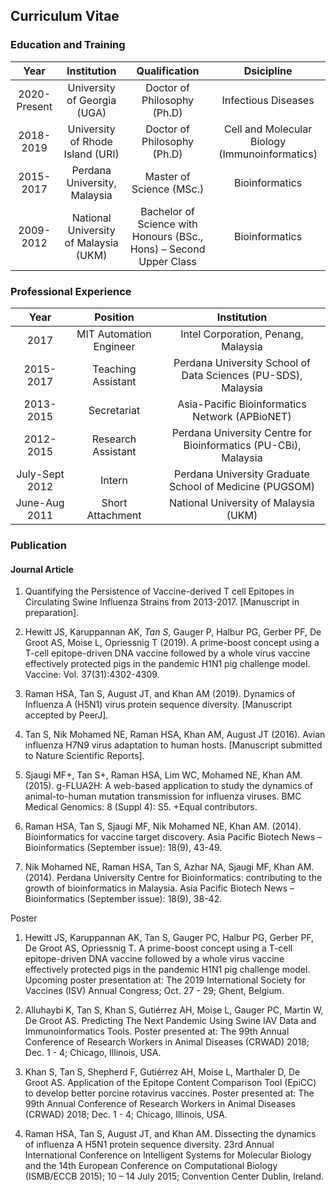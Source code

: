 ## Curriculum Vitae

### Education and Training

Year|Institution|Qualification|Dsicipline
:---:|:---:|:---:|:---:
2020-Present|University of Georgia (UGA)|Doctor of Philosophy (Ph.D)|Infectious Diseases
2018-2019|University of Rhode Island (URI)|Doctor of Philosophy (Ph.D)|Cell and Molecular Biology (Immunoinformatics)
2015-2017|Perdana University, Malaysia|Master of Science (MSc.)|Bioinformatics
2009-2012|National University of Malaysia (UKM)|Bachelor of Science with Honours (BSc., Hons) – Second Upper Class|Bioinformatics

### Professional Experience

Year|Position|Institution
:---:|:---:|:---:
2017|MIT Automation Engineer|Intel Corporation, Penang, Malaysia
2015-2017|Teaching Assistant|Perdana University School of Data Sciences (PU-SDS), Malaysia
2013-2015|Secretariat|Asia-Pacific Bioinformatics Network (APBioNET)
2012-2015|Research Assistant|Perdana University Centre for Bioinformatics (PU-CBi), Malaysia
July-Sept 2012|Intern|Perdana University Graduate School of Medicine (PUGSOM)
June-Aug 2011|Short Attachment|National University of Malaysia (UKM)

### Publication

#### Journal Article

1.	Quantifying the Persistence of Vaccine-derived T cell Epitopes in Circulating Swine Influenza Strains from 2013-2017. [Manuscript in preparation].

2.	Hewitt JS, Karuppannan AK, *Tan S*, Gauger P, Halbur PG, Gerber PF, De Groot AS, Moise L, Opriessnig T (2019). A prime-boost concept using a T-cell epitope-driven DNA vaccine followed by a whole virus vaccine effectively protected pigs in the pandemic H1N1 pig challenge model. Vaccine: Vol. 37(31):4302-4309.

3.	Raman HSA, Tan S, August JT, and Khan AM (2019). Dynamics of Influenza A (H5N1) virus protein sequence diversity. [Manuscript accepted by PeerJ].


4.	Tan S, Nik Mohamed NE, Raman HSA, Khan AM, August JT (2016). Avian influenza H7N9 virus adaptation to human hosts. [Manuscript submitted to Nature Scientific Reports].

5.	Sjaugi MF+, Tan S+, Raman HSA, Lim WC, Mohamed NE, Khan AM. (2015).  g-FLUA2H:  A web-based application to study the dynamics of animal-to-human mutation transmission for influenza viruses. BMC Medical Genomics: 8 (Suppl 4): S5. +Equal contributors.

6.	Raman HSA, Tan S, Sjaugi MF, Nik Mohamed NE, Khan AM. (2014). Bioinformatics for vaccine target discovery. Asia Pacific Biotech News – Bioinformatics (September issue): 18(9), 43-49.

7.	Nik Mohamed NE, Raman HSA, Tan S, Azhar NA, Sjaugi MF, Khan AM. (2014). Perdana University Centre for Bioinformatics: contributing to the growth of bioinformatics in Malaysia.  Asia Pacific Biotech News – Bioinformatics (September issue): 18(9), 38-42.

Poster  
1.	Hewitt JS, Karuppannan AK, Tan S, Gauger PC, Halbur PG, Gerber PF, De Groot AS, Opriessnig T. A prime-boost concept using a T-cell epitope-driven DNA vaccine followed by a whole virus vaccine effectively protected pigs in the pandemic H1N1 pig challenge model. Upcoming poster presentation at: The 2019 International Society for Vaccines (ISV) Annual Congress; Oct. 27 - 29; Ghent, Belgium.

2.	Alluhaybi K, Tan S, Khan S, Gutiérrez AH, Moise L, Gauger PC, Martin W, De Groot AS. Predicting The Next Pandemic Using Swine IAV Data and Immunoinformatics Tools. Poster presented at: The 99th Annual Conference of Research Workers in Animal Diseases (CRWAD) 2018; Dec. 1 - 4; Chicago, Illinois, USA.

3.	Khan S, Tan S, Shepherd F, Gutiérrez AH, Moise L, Marthaler D, De Groot AS. Application of the Epitope Content Comparison Tool (EpiCC) to develop better porcine rotavirus vaccines. Poster presented at: The 99th Annual Conference of Research Workers in Animal Diseases (CRWAD) 2018; Dec. 1 - 4; Chicago, Illinois, USA.

4.	Raman HSA, Tan S, August JT, and Khan AM. Dissecting the dynamics of influenza A H5N1 protein sequence diversity. 23rd Annual International Conference on Intelligent Systems for Molecular Biology and the 14th European Conference on Computational Biology (ISMB/ECCB 2015); 10 – 14 July 2015; Convention Center Dublin, Ireland.

